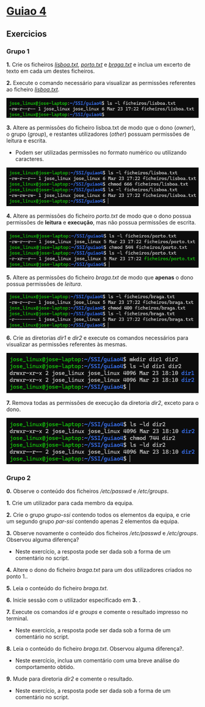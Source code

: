 # [Guiao 4](./assets/S6.pdf)

## Exercicios

### Grupo 1

**1.** Crie os ficheiros *[lisboa.txt](./ficheiros/lisboa.txt)*, *[porto.txt](./ficheiros/porto.txt)* e *[braga.txt](./ficheiros/braga.txt)* e inclua um excerto de texto em cada um destes ficheiros.

**2.** Execute o comando necessário para visualizar as permissões referentes ao ficheiro *[lisboa.txt](./ficheiros/lisboa.txt)*.

![lisboa.txt_permissions](./assets/grupo1/lisboa_permissions.png)


**3.** Altere as permissões do ficheiro lisboa.txt de modo que o dono (*owner*), o grupo (*group*), e restantes utilizadores (*other*) possuam permissões de leitura e escrita.

* Podem ser utilizadas permissões no formato numérico ou utilizando caracteres.

![lisboa.txt_permissions_2](./assets/grupo1/lisboa_permissions_2.png)


**4.** Altere as permissões do ficheiro *porto.txt* de modo que o dono possua permissões de **leitura** e **execução**, mas não possua permissões de escrita.

![porto.txt_permissions](./assets/grupo1/porto_permissions.png)


**5.** Altere as permissões do ficheiro *braga.txt* de modo que **apenas** o dono possua permissões de *leitura*.

![braga.txt_permissions](./assets/grupo1/braga_permissions.png)


**6.** Crie as diretorias *dir1* e *dir2* e execute os comandos necessários para visualizar as permissões referentes às mesmas.

![dir1_and_dir2_permissions](./assets/grupo1/dir1_and_dir2_permissions.png)

**7.** Remova todas as permissões de execução da diretoria *dir2*, exceto para o dono.

![dir2_permissions](./assets/grupo1/dir2_permissions.png)


### Grupo 2

**0.** Observe o conteúdo dos ficheiros */etc/passwd* e */etc/groups*.


**1.** Crie um utilizador para cada membro da equipa.

**2.** Crie o grupo *grupo-ssi* contendo todos os elementos da equipa, e crie um segundo grupo *par-ssi* contendo apenas 2 elementos da equipa.


**3.** Observe novamente o conteúdo dos ficheiros */etc/passwd* e */etc/groups*. Observou alguma diferença?

* Neste exercício, a resposta pode ser dada sob a forma de um comentário no script.


**4.** Altere o dono do ficheiro *braga.txt* para um dos utilizadores criados no ponto 1..


**5.** Leia o conteúdo do ficheiro *braga.txt*.


**6.** Inicie sessão com o utilizador especificado em **3.** .


**7.** Execute os comandos *id* e *groups* e comente o resultado impresso no terminal.

* Neste exercício, a resposta pode ser dada sob a forma de um comentário no script.


**8.** Leia o conteúdo do ficheiro *braga.txt*. Observou alguma diferença?.

* Neste exercício, inclua um comentário com uma breve análise do comportamento obtido.


**9.** Mude para diretoria *dir2* e comente o resultado.

* Neste exercício, a resposta pode ser dada sob a forma de um comentário no script.
